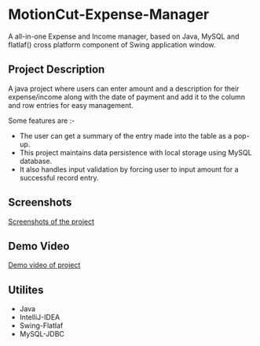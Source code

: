# MotionCut-Expense-Manager
A all-in-one Expense and Income manager, based on Java, MySQL and flatlaf() cross platform
component of Swing application window.

## Project Description
A java project where users can enter amount and a description for their expense/income
along with the date of payment and add it to the column and row entries for easy management.

Some features are :-
- The user can get a summary of the entry made into the table as a pop-up.
- This project maintains data persistence with local storage using MySQL database.
- It also handles input validation by forcing user to input amount for a successful record entry.

## Screenshots
[Screenshots of the project](https://github.com/Udit19-pixel/MotionCut-Expense-Manager/tree/main/Expense%20Income%20Tracker/Screenshots)

## Demo Video
[Demo video of project](https://github.com/Udit19-pixel/MotionCut-Expense-Manager/blob/main/Expense%20Income%20Tracker/Expense%20Income%20Tracker.mp4)

## Utilites
* Java
* IntelliJ-IDEA
* Swing-Flatlaf
* MySQL-JDBC
